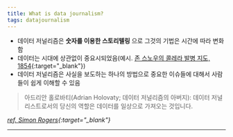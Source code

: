 ```yaml
---
title: What is data journalism?
tags: datajournalism
---
```


- 데이터 저널리즘은 **숫자를 이용한 스토리텔링** 으로 그것의 기법은 시간에 따라 변화함
- 데이터는 시대에 상관없이 중요시되었음(예시. [존 스노우의 콜레라 발병 지도, 1854](https://www.theguardian.com/news/datablog/2013/mar/15/john-snow-cholera-map){:target="_blank"})
- 데이터 저널리즘은 사실을 보도하는 하나의 방법으로 중요한 이슈들에 대해서 사람들이 쉽게 이해할 수 있음

> 아드리안 홀로바티(Adrian Holovaty; 데이터 저널리즘의 아버지): 데이터 저널리스트로서의 당신의 역할은 데이터를 일상으로 가져오는 것입니다.  

*[ref. Simon Rogers](https://datajournalism.com/watch/doing-journalism-with-data-first-steps-skills-and-tools/data-journalism-in-the-newsroom/what-is-data-journalism){:target="_blank"}*

---
